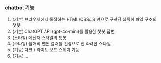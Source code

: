 ### chatbot 기능
1. (기본) 브라우저에서 동작하는 HTML/CSS/JS 만으로 구성된 심플한 파일 구조의 챗봇
2. (기본) ChatGPT API (gpt-4o-mini)를 활용한 챗봇 답변
3. (스타일) 메신저 스타일의 챗봇
4. (스타일) 올해의 팬톤 컬러를 컨셉으로 한 화려한 스타일
5. (기능) 다크 / 라이트 모드 스위치 기능
6. (기능) ...